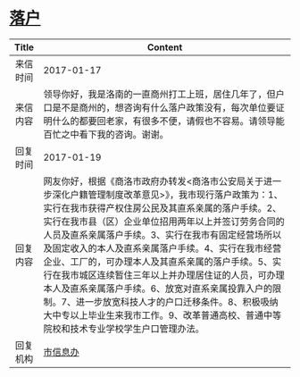 # [落户](http://www.shangluo.gov.cn/zmhd/ldxxxx.jsp?urltype=leadermail.LeaderMailContentUrl&wbtreeid=1112&leadermailid=3962)

| Title |                                                                                                                                                           Content                                                                                                                                                            |
|:-----:|------------------------------------------------------------------------------------------------------------------------------------------------------------------------------------------------------------------------------------------------------------------------------------------------------------------------------|
| 来信时间  | 2017-01-17                                                                                                                                                                                                                                                                                                                   |
| 来信内容  | 领导你好，我是洛南的一直商州打工上班，居住几年了，但户口是不是商州的，想咨询有什么落户政策没有，每次单位要证明什么的都要回老家，有很多不便，请假也不容易。请领导能百忙之中看下我的咨询。谢谢。                                                                                                                                                                                                                              |
| 回复时间  | 2017-01-19                                                                                                                                                                                                                                                                                                                   |
| 回复内容  | 网友你好，根据《商洛市政府办转发<商洛市公安局关于进一步深化户籍管理制度改革意见>》，我市现行落户政策为：1、实行在我市获得产权住房公民及其直系亲属的落户手续。2、实行在我市县（区）企业单位招用两年以上并签订劳务合同的人员及直系亲属落户手续。3、实行在我市有固定经营场所以及固定收入的本人及直系亲属落户手续。4、实行在我市经营企业、工厂的，可办理本人及其直系亲属的落户手续。5、实行在我市城区连续暂住三年以上并办理居住证的人员，可办理本人及直系亲属落户手续。6、放宽对直系亲属投靠入户的限制。7、进一步放宽科技人才的户口迁移条件。8、积极吸纳大中专以上毕业生来我市工作。9、改革普通高校、普通中等院校和技术专业学校学生户口管理办法。 |
| 回复机构  | [市信息办](../../category/agencies/市信息办.md)                                                                                                                                                                                                                                                                                      |